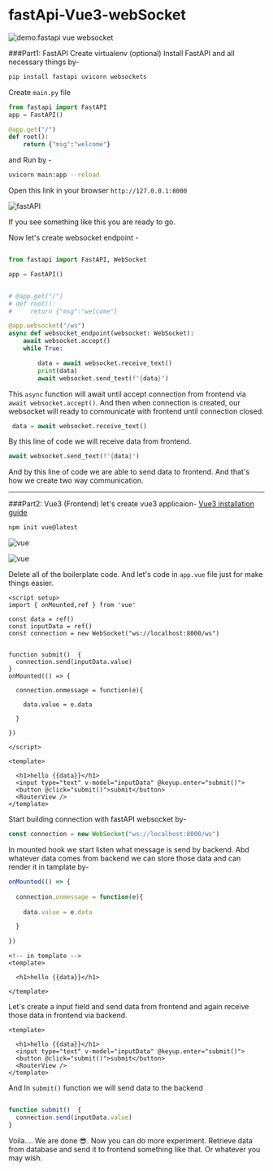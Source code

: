 # fastApi-Vue3-webSocket

![demo:fastapi vue websocket](https://dev-to-uploads.s3.amazonaws.com/uploads/articles/ngku8zg9ca7sstjtvutf.gif)


###Part1: FastAPI
Create virtualenv (optional)
Install FastAPI and all necessary things by-
```py
pip install fastapi uvicorn websockets
```

Create `main.py` file
 
```py
from fastapi import FastAPI
app = FastAPI()

@app.get("/")
def root():
    return {"msg":"welcome"}

```
and Run by -
```bash
uvicorn main:app --reload 
```
Open this link in your browser `http://127.0.0.1:8000`

![fastAPI](https://dev-to-uploads.s3.amazonaws.com/uploads/articles/4vf49ll61l8130b2ydhf.png)

If you see something like this you are ready to go.

Now let's create websocket endpoint - 
```py

from fastapi import FastAPI, WebSocket

app = FastAPI()


# @app.get("/")
# def root():
#     return {"msg":"welcome"}

@app.websocket("/ws")
async def websocket_endpoint(websocket: WebSocket):
    await websocket.accept()
    while True:

        data = await websocket.receive_text()
        print(data)
        await websocket.send_text(f"{data}")
```

This `async` function will await until accept connection from frontend via `await websocket.accept()`. And then when connection is created, our websocket will ready to communicate with frontend until connection closed.
 
```py
 data = await websocket.receive_text()
```
By this line of code we will receive data from frontend.

```py
await websocket.send_text(f"{data}")
```
And by this line of code we are able to send data to frontend. And that's how we create two way communication.

<hr>

###Part2: Vue3 (Frontend)
let's create vue3 applicaion- [Vue3 installation guide](https://vuejs.org/guide/quick-start.html)

```bash 
npm init vue@latest
```

![vue](https://dev-to-uploads.s3.amazonaws.com/uploads/articles/c837jz4o9yash20qdqvj.png)


![vue](https://dev-to-uploads.s3.amazonaws.com/uploads/articles/l3gkme8robdeqkr6xv8m.png)

Delete all of the boilerplate code. And let's code in `app.vue` file just for make things easier.

```vue
<script setup>
import { onMounted,ref } from 'vue'

const data = ref()
const inputData = ref()
const connection = new WebSocket("ws://localhost:8000/ws")


function submit()  {
  connection.send(inputData.value)
}
onMounted(() => {
  
  connection.onmessage = function(e){
   
    data.value = e.data

  }

})

</script>

<template>
 
  <h1>hello {{data}}</h1>
  <input type="text" v-model="inputData" @keyup.enter="submit()">
  <button @click="submit()">submit</button>
  <RouterView />
</template>
```

Start building connection with fastAPI websocket by-

```js
const connection = new WebSocket("ws://localhost:8000/ws")
```

In mounted hook we start listen what message is send by backend. Abd whatever data comes from backend we can store those data and can render it in tamplate by-  

```js
onMounted(() => {
  
  connection.onmessage = function(e){
   
    data.value = e.data

  }

})
```
```vue
<!-- in template -->
<template>
 
  <h1>hello {{data}}</h1>
 
</template>
```

Let's create a input field and send data from frontend and again receive those data in frontend via backend.

```vue
<template>
 
  <h1>hello {{data}}</h1>
  <input type="text" v-model="inputData" @keyup.enter="submit()">
  <button @click="submit()">submit</button>
  <RouterView />
</template>
```

And In `submit()` function we will send data to the backend 

```js

function submit()  {
  connection.send(inputData.value)
}
```
Voila.... We are done 😎. Now you can do more experiment. Retrieve data from database and send it to frontend something like that. Or whatever you may wish.
